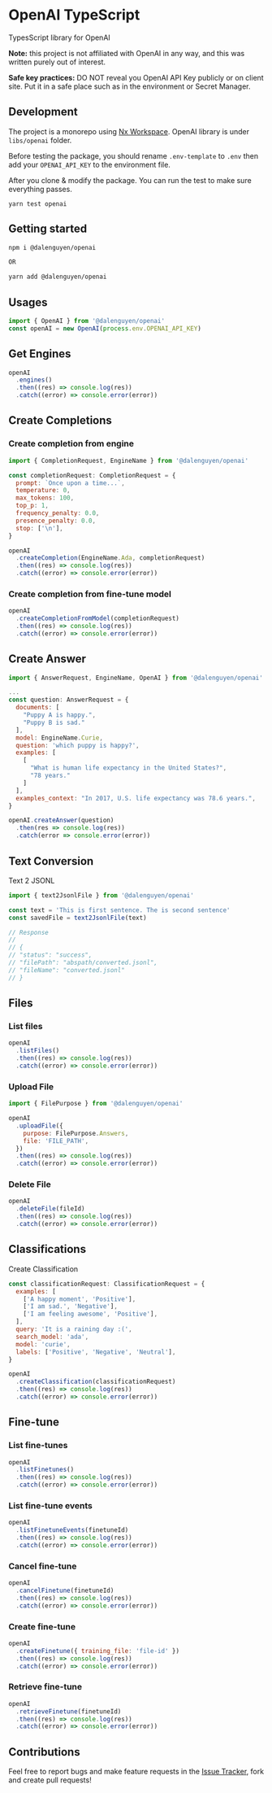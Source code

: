 # OpenAI TypeScript

TypesScript library for OpenAI

**Note:** this project is not affiliated with OpenAI in any way, and this was written purely out of interest.

**Safe key practices:** DO NOT reveal you OpenAI API Key publicly or on client site. Put it in a safe place such as in the environment or Secret Manager.

## Development

The project is a monorepo using [Nx Workspace](https://nx.dev/). OpenAI library is under `libs/openai` folder.

Before testing the package, you should rename `.env-template` to `.env` then add your `OPENAI_API_KEY` to the environment file.

After you clone & modify the package. You can run the test to make sure everything passes.

```
yarn test openai
```

## Getting started

```bash
npm i @dalenguyen/openai

OR

yarn add @dalenguyen/openai
```

## Usages

```javascript
import { OpenAI } from '@dalenguyen/openai'
const openAI = new OpenAI(process.env.OPENAI_API_KEY)
```

## Get Engines

```javascript
openAI
  .engines()
  .then((res) => console.log(res))
  .catch((error) => console.error(error))
```

## Create Completions

### Create completion from engine

```javascript
import { CompletionRequest, EngineName } from '@dalenguyen/openai'

const completionRequest: CompletionRequest = {
  prompt: `Once upon a time...`,
  temperature: 0,
  max_tokens: 100,
  top_p: 1,
  frequency_penalty: 0.0,
  presence_penalty: 0.0,
  stop: ['\n'],
}

openAI
  .createCompletion(EngineName.Ada, completionRequest)
  .then((res) => console.log(res))
  .catch((error) => console.error(error))
```

### Create completion from fine-tune model

```javascript
openAI
  .createCompletionFromModel(completionRequest)
  .then((res) => console.log(res))
  .catch((error) => console.error(error))
```

## Create Answer

```javascript
import { AnswerRequest, EngineName, OpenAI } from '@dalenguyen/openai'

...
const question: AnswerRequest = {
  documents: [
    "Puppy A is happy.",
    "Puppy B is sad."
  ],
  model: EngineName.Curie,
  question: 'which puppy is happy?',
  examples: [
    [
      "What is human life expectancy in the United States?",
      "78 years."
    ]
  ],
  examples_context: "In 2017, U.S. life expectancy was 78.6 years.",
}

openAI.createAnswer(question)
  .then(res => console.log(res))
  .catch(error => console.error(error))

```

## Text Conversion

Text 2 JSONL

```javascript
import { text2JsonlFile } from '@dalenguyen/openai'

const text = 'This is first sentence. The is second sentence'
const savedFile = text2JsonlFile(text)

// Response
//
// {
// "status": "success",
// "filePath": "abspath/converted.jsonl",
// "fileName": "converted.jsonl"
// }
```

## Files

### List files

```javascript
openAI
  .listFiles()
  .then((res) => console.log(res))
  .catch((error) => console.error(error))
```

### Upload File

```javascript
import { FilePurpose } from '@dalenguyen/openai'

openAI
  .uploadFile({
    purpose: FilePurpose.Answers,
    file: 'FILE_PATH',
  })
  .then((res) => console.log(res))
  .catch((error) => console.error(error))
```

### Delete File

```javascript
openAI
  .deleteFile(fileId)
  .then((res) => console.log(res))
  .catch((error) => console.error(error))
```

## Classifications

Create Classification

```javascript
const classificationRequest: ClassificationRequest = {
  examples: [
    ['A happy moment', 'Positive'],
    ['I am sad.', 'Negative'],
    ['I am feeling awesome', 'Positive'],
  ],
  query: 'It is a raining day :(',
  search_model: 'ada',
  model: 'curie',
  labels: ['Positive', 'Negative', 'Neutral'],
}

openAI
  .createClassification(classificationRequest)
  .then((res) => console.log(res))
  .catch((error) => console.error(error))
```

## Fine-tune

### List fine-tunes

```javascript
openAI
  .listFinetunes()
  .then((res) => console.log(res))
  .catch((error) => console.error(error))
```

### List fine-tune events

```javascript
openAI
  .listFinetuneEvents(finetuneId)
  .then((res) => console.log(res))
  .catch((error) => console.error(error))
```

### Cancel fine-tune

```javascript
openAI
  .cancelFinetune(finetuneId)
  .then((res) => console.log(res))
  .catch((error) => console.error(error))
```

### Create fine-tune

```javascript
openAI
  .createFinetune({ training_file: 'file-id' })
  .then((res) => console.log(res))
  .catch((error) => console.error(error))
```

### Retrieve fine-tune

```javascript
openAI
  .retrieveFinetune(finetuneId)
  .then((res) => console.log(res))
  .catch((error) => console.error(error))
```

## Contributions

Feel free to report bugs and make feature requests in the [Issue Tracker](https://github.com/dalenguyen/dalenguyen.github.io/issues), fork and create pull requests!
